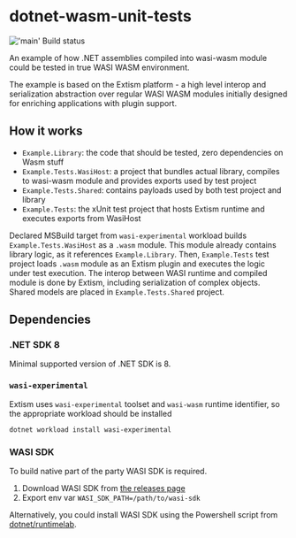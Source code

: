 # dotnet-wasm-unit-tests

!['main' Build status](../../actions/workflows/build.yml/badge.svg?branch=main)

An example of how .NET assemblies compiled into wasi-wasm module could be tested in true WASI WASM environment.

The example is based on the Extism platform - a high level interop and serialization abstraction over regular WASI WASM modules
initially designed for enriching applications with plugin support.

## How it works

- `Example.Library`: the code that should be tested, zero dependencies on Wasm stuff
- `Example.Tests.WasiHost`: a project that bundles actual library, compiles to wasi-wasm module and provides exports used by test project
- `Example.Tests.Shared`: contains payloads used by both test project and library
- `Example.Tests`: the xUnit test project that hosts Extism runtime and executes exports from WasiHost

Declared MSBuild target from `wasi-experimental` workload builds `Example.Tests.WasiHost` as a `.wasm` module. This module already
contains library logic, as it references `Example.Library`. Then, `Example.Tests` test project loads `.wasm` module as an Extism plugin
and executes the logic under test execution. The interop between WASI runtime and compiled module is done by Extism, including serialization of complex objects.
Shared models are placed in `Example.Tests.Shared` project.

## Dependencies

### .NET SDK 8
Minimal supported version of .NET SDK is 8. 

### `wasi-experimental`
Extism uses `wasi-experimental` toolset and `wasi-wasm` runtime identifier, so the appropriate workload should be installed
```shell
dotnet workload install wasi-experimental
```

### WASI SDK
To build native part of the party WASI SDK is required.

1. Download WASI SDK from [the releases page](https://github.com/WebAssembly/wasi-sdk/releases)
2. Export env var `WASI_SDK_PATH=/path/to/wasi-sdk`

Alternatively, you could install WASI SDK using the Powershell script from 
[dotnet/runtimelab](https://github.com/dotnet/runtimelab/blob/feature/NativeAOT-LLVM/eng/pipelines/runtimelab/install-wasi-sdk.ps1).